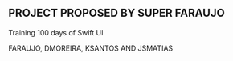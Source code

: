 ## PROJECT PROPOSED BY SUPER FARAUJO

Training 100 days of Swift UI

FARAUJO, DMOREIRA, KSANTOS AND JSMATIAS
